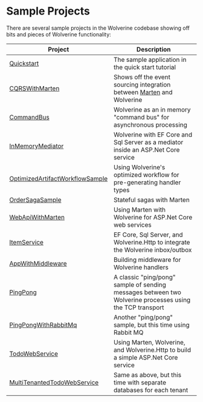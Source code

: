 # Sample Projects

There are several sample projects in the Wolverine codebase showing off bits and pieces of Wolverine functionality:

| Project                                                                                                                                      | Description                                                                                              |
|----------------------------------------------------------------------------------------------------------------------------------------------|----------------------------------------------------------------------------------------------------------|
| [Quickstart](https://github.com/JasperFx/wolverine/tree/main/src/Samples/Quickstart)                                                         | The sample application in the quick start tutorial                                                       |
| [CQRSWithMarten](https://github.com/JasperFx/wolverine/tree/main/src/Samples/CQRSWithMarten)                                                 | Shows off the event sourcing integration between [Marten](https://martendb.io) and Wolverine             |
| [CommandBus](https://github.com/JasperFx/wolverine/tree/main/src/Samples/CommandBus)                                                         | Wolverine as an in memory "command bus" for asynchronous processing                                      |
| [InMemoryMediator](https://github.com/JasperFx/wolverine/tree/main/src/Samples/InMemoryMediator)                                             | Wolverine with EF Core and Sql Server as a mediator inside an ASP.Net Core service                       |
| [OptimizedArtifactWorkflowSample](https://github.com/JasperFx/wolverine/tree/main/src/Samples/OptimizedArtifactWorkflowSample)               | Using Wolverine's optimized workflow for pre-generating handler types                                    |
| [OrderSagaSample](https://github.com/JasperFx/wolverine/tree/main/src/Samples/OrderSagaSample)                                               | Stateful sagas with Marten                                                                               |
| [WebApiWithMarten](https://github.com/JasperFx/wolverine/tree/main/src/Samples/WebApiWithMarten)                                             | Using Marten with Wolverine for ASP.Net Core web services                                                |
| [ItemService](https://github.com/JasperFx/wolverine/tree/main/src/Samples/EFCoreSample/ItemService)                                          | EF Core, Sql Server, and Wolverine.Http to integrate the Wolverine inbox/outbox                          |
| [AppWithMiddleware](https://github.com/JasperFx/wolverine/tree/main/src/Samples/Middleware/AppWithMiddleware)                                | Building middleware for Wolverine handlers                                                               |
| [PingPong](https://github.com/JasperFx/wolverine/tree/main/src/Samples/PingPong)                                                             | A classic "ping/pong" sample of sending messages between two Wolverine processes using the TCP transport |
| [PingPongWithRabbitMq](https://github.com/JasperFx/wolverine/tree/main/src/Samples/PingPongWithRabbitMq)                                     | Another "ping/pong" sample, but this time using Rabbit MQ                                                |
| [TodoWebService](https://github.com/JasperFx/wolverine/tree/main/src/Samples/TodoWebService/TodoWebService)                                  | Using Marten, Wolverine, and Wolverine.Http to build a simple ASP.Net Core service                       | 
| [MultiTenantedTodoWebService](https://github.com/JasperFx/wolverine/tree/main/src/Samples/MultiTenantedTodoService/MultiTenantedTodoService) | Same as above, but this time with separate databases for each tenant |
